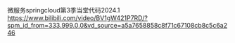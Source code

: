 微服务springcloud第3季当堂代码2024.1
https://www.bilibili.com/video/BV1gW421P7RD/?spm_id_from=333.999.0.0&vd_source=a5a7658858c8f71c67108cb8c5c6a246
